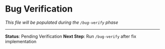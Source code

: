 # Bug Verification

*This file will be populated during the `/bug-verify` phase*

---

**Status**: Pending Verification
**Next Step**: Run `/bug-verify` after fix implementation
